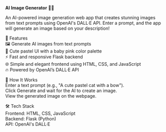 **AI Image Generator** 🎨✨<br>

An AI-powered image generation web app that creates stunning images from text prompts using OpenAI's DALL·E API. Enter a prompt, and the app will generate an image based on your description!

🚀 Features<br>
🖼️ Generate AI images from text prompts<br>
🎨 Cute pastel UI with a baby pink color palette<br>
⚡ Fast and responsive Flask backend<br>
🌐 Simple and elegant frontend using HTML, CSS, and JavaScript<br>
🔥 Powered by OpenAI’s DALL·E API<br>

📌 How It Works<br>
Enter a text prompt (e.g., "A cute pastel cat with a bow").<br>
Click Generate and wait for the AI to create an image.<br>
View the generated image on the webpage.<br>

🛠️ Tech Stack<br>
Frontend: HTML, CSS, JavaScript<br>
Backend: Flask (Python)<br>
API: OpenAI's DALL·E
